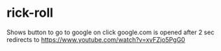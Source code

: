 # rick-roll
Shows button to go to google on click google.com is opened after 2 sec redirects to https://www.youtube.com/watch?v=xvFZjo5PgG0
